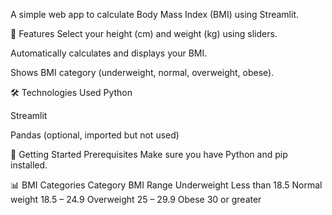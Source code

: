 A simple web app to calculate Body Mass Index (BMI) using Streamlit.

📌 Features
Select your height (cm) and weight (kg) using sliders.

Automatically calculates and displays your BMI.

Shows BMI category (underweight, normal, overweight, obese).

🛠️ Technologies Used
Python

Streamlit

Pandas (optional, imported but not used)

🚀 Getting Started
Prerequisites
Make sure you have Python and pip installed.

📊 BMI Categories
Category	BMI Range
Underweight	Less than 18.5
Normal weight	18.5 – 24.9
Overweight	25 – 29.9
Obese	30 or greater